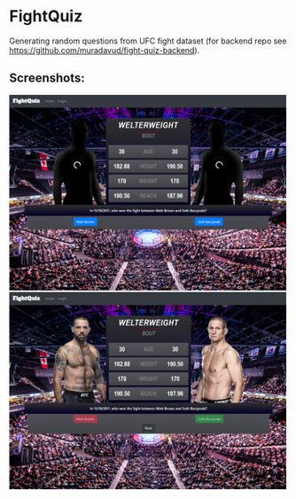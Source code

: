 # FightQuiz

Generating random questions from UFC fight dataset (for backend repo see https://github.com/muradavud/fight-quiz-backend).

## Screenshots:

<img src="screenshots/ss1.png" width=500> 
<img src="screenshots/ss2.png" width=500>
